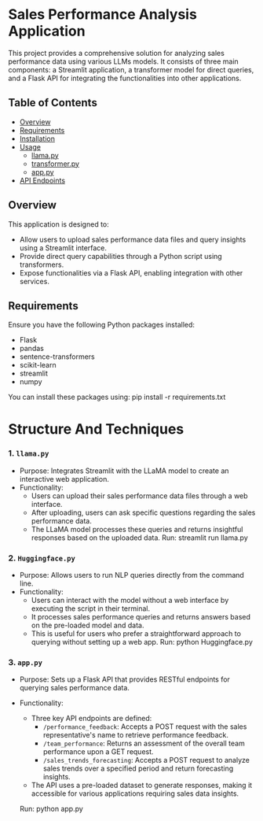 # Sales Performance Analysis Application

This project provides a comprehensive solution for analyzing sales performance data using various LLMs models. It consists of three main components: a Streamlit application, a transformer model for direct queries, and a Flask API for integrating the functionalities into other applications.

## Table of Contents

- [Overview](#overview)
- [Requirements](#requirements)
- [Installation](#installation)
- [Usage](#usage)
  - [llama.py](#llamapy)
  - [transformer.py](#transformerpy)
  - [app.py](#apipy)
- [API Endpoints](#api-endpoints)


## Overview

This application is designed to:
- Allow users to upload sales performance data files and query insights using a Streamlit interface.
- Provide direct query capabilities through a Python script using transformers.
- Expose functionalities via a Flask API, enabling integration with other services.

## Requirements

Ensure you have the following Python packages installed:

- Flask
- pandas
- sentence-transformers
- scikit-learn
- streamlit
- numpy

You can install these packages using:
    pip install -r requirements.txt

# Structure And Techniques
### 1. `llama.py`
- Purpose: Integrates Streamlit with the LLaMA model to create an interactive web application.
- Functionality:
  - Users can upload their sales performance data files through a web interface.
  - After uploading, users can ask specific questions regarding the sales performance data.
  - The LLaMA model processes these queries and returns insightful responses based on the uploaded data.
  Run:
    streamlit run llama.py

### 2. `Huggingface.py`
- Purpose: Allows users to run NLP queries directly from the command line.
- Functionality:
  - Users can interact with the model without a web interface by executing the script in their terminal.
  - It processes sales performance queries and returns answers based on the pre-loaded model and data.
  - This is useful for users who prefer a straightforward approach to querying without setting up a web app.
  Run:
    python Huggingface.py


### 3. `app.py`
- Purpose: Sets up a Flask API that provides RESTful endpoints for querying sales performance data.
- Functionality:
  - Three key API endpoints are defined:
    - `/performance_feedback`: Accepts a POST request with the sales representative's name to retrieve performance feedback.
    - `/team_performance`: Returns an assessment of the overall team performance upon a GET request.
    - `/sales_trends_forecasting`: Accepts a POST request to analyze sales trends over a specified period and return forecasting insights.
  - The API uses a pre-loaded dataset to generate responses, making it accessible for various applications requiring sales data insights.

  Run:
    python app.py
